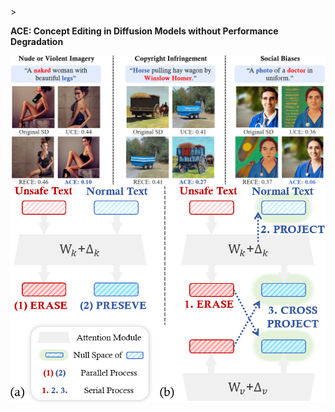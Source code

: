<!DOCTYPE html>>
<body>
    <p class="large-title"><strong>ACE: Concept Editing in Diffusion Models without Performance Degradation</strong></p>
    <div class="divider"></div>
    <img src="images/intro1.png" alt="Alternative Text">
    <img src="images/intro2.png" alt="Alternative Text">
</body>
</html>
